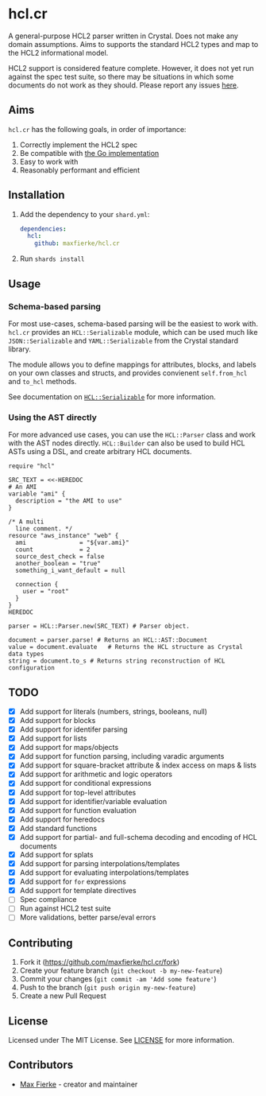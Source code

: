 # hcl.cr

A general-purpose HCL2 parser written in Crystal. Does not make any domain assumptions.
Aims to supports the standard HCL2 types and map to the HCL2 informational model.

HCL2 support is considered feature complete. However, it does not yet run against
the spec test suite, so there may be situations in which some documents do not
work as they should. Please report any issues [here](https://github.com/maxfierke/hcl.cr/issues/new).

## Aims

`hcl.cr` has the following goals, in order of importance:

1. Correctly implement the HCL2 spec
2. Be compatible with [the Go implementation](https://github.com/Hashicorp/hcl/tree/hcl2)
3. Easy to work with
4. Reasonably performant and efficient

## Installation

1. Add the dependency to your `shard.yml`:

   ```yaml
   dependencies:
     hcl:
       github: maxfierke/hcl.cr
   ```

2. Run `shards install`

## Usage

### Schema-based parsing

For most use-cases, schema-based parsing will be the easiest to work with.
`hcl.cr` provides an `HCL::Serializable` module, which can be used much like
`JSON::Serializable` and `YAML::Serializable` from the Crystal standard library.

The module allows you to define mappings for attributes, blocks, and labels on
your own classes and structs, and provides convienent `self.from_hcl` and `to_hcl`
methods.

See documentation on [`HCL::Serializable`](src/hcl/serializable.cr) for more information.

### Using the AST directly

For more advanced use cases, you can use the `HCL::Parser` class and work
with the AST nodes directly. `HCL::Builder` can also be used to build HCL ASTs
using a DSL, and create arbitrary HCL documents.

```crystal
require "hcl"

SRC_TEXT = <<-HEREDOC
# An AMI
variable "ami" {
  description = "the AMI to use"
}

/* A multi
  line comment. */
resource "aws_instance" "web" {
  ami               = "${var.ami}"
  count             = 2
  source_dest_check = false
  another_boolean = "true"
  something_i_want_default = null

  connection {
    user = "root"
  }
}
HEREDOC

parser = HCL::Parser.new(SRC_TEXT) # Parser object.

document = parser.parse! # Returns an HCL::AST::Document
value = document.evaluate   # Returns the HCL structure as Crystal data types
string = document.to_s # Returns string reconstruction of HCL configuration
```

## TODO

- [X] Add support for literals (numbers, strings, booleans, null)
- [X] Add support for blocks
- [X] Add support for identifer parsing
- [X] Add support for lists
- [X] Add support for maps/objects
- [X] Add support for function parsing, including varadic arguments
- [X] Add support for square-bracket attribute & index access on maps & lists
- [X] Add support for arithmetic and logic operators
- [X] Add support for conditional expressions
- [X] Add support for top-level attributes
- [X] Add support for identifier/variable evaluation
- [X] Add support for function evaluation
- [X] Add support for heredocs
- [X] Add standard functions
- [X] Add support for partial- and full-schema decoding and encoding of HCL documents
- [X] Add support for splats
- [X] Add support for parsing interpolations/templates
- [X] Add support for evaluating interpolations/templates
- [X] Add support for `for` expressions
- [X] Add support for template directives
- [ ] Spec compliance
- [ ] Run against HCL2 test suite
- [ ] More validations, better parse/eval errors

## Contributing

1. Fork it (<https://github.com/maxfierke/hcl.cr/fork>)
2. Create your feature branch (`git checkout -b my-new-feature`)
3. Commit your changes (`git commit -am 'Add some feature'`)
4. Push to the branch (`git push origin my-new-feature`)
5. Create a new Pull Request

## License

Licensed under The MIT License. See [LICENSE](LICENSE) for more information.

## Contributors

- [Max Fierke](https://github.com/maxfierke) - creator and maintainer
